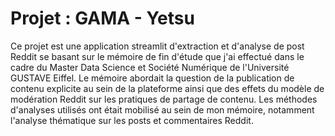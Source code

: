 # Projet : GAMA - Yetsu

Ce projet est une application streamlit d'extraction et d'analyse de post Reddit se basant sur le mémoire de fin d'étude que j'ai effectué dans le cadre du Master Data Science et Société Numérique de l'Université GUSTAVE Eiffel.
Le mémoire abordait la question de la publication de contenu explicite au sein de la plateforme ainsi que des effets du modèle de modération Reddit sur les pratiques de partage de contenu. Les méthodes d'analyses utilisés ont était
mobilisé au sein de mon mémoire, notamment l'analyse thématique sur les posts et commentaires Reddit.
